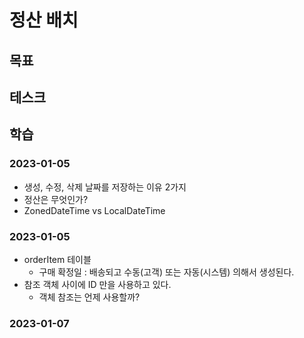 # 정산 배치

## 목표

## 테스크

## 학습

### 2023-01-05
* 생성, 수정, 삭제 날짜를 저장하는 이유 2가지
* 정산은 무엇인가?
* ZonedDateTime vs LocalDateTime

### 2023-01-05
* orderItem 테이블
  * 구매 확정일 : 배송되고 수동(고객) 또는 자동(시스템) 의해서 생성된다.
* 참조 객체 사이에 ID 만을 사용하고 있다.
  * 객체 참조는 언제 사용할까?

### 2023-01-07
